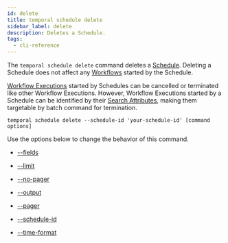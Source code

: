 ```yaml
---
id: delete
title: temporal schedule delete
sidebar_label: delete
description: Deletes a Schedule.
tags:
  - cli-reference
---
```


The `temporal schedule delete` command deletes a [Schedule](/concepts/what-is-a-schedule).
Deleting a Schedule does not affect any [Workflows](/concepts/what-is-a-workflow) started by the Schedule.

[Workflow Executions](/concepts/what-is-a-workflow-execution) started by Schedules can be cancelled or terminated like other Workflow Executions.
However, Workflow Executions started by a Schedule can be identified by their [Search Attributes](/concepts/what-is-a-search-attribute), making them targetable by batch command for termination.

`temporal schedule delete --schedule-id 'your-schedule-id' [command options]`

Use the options below to change the behavior of this command.

- [--fields](/cli/cmd-options/fields)

- [--limit](/cli/cmd-options/limit)

- [--no-pager](/cli/cmd-options/no-pager)

- [--output](/cli/cmd-options/output)

- [--pager](/cli/cmd-options/pager)

- [--schedule-id](/cli/cmd-options/schedule-id)

- [--time-format](/cli/cmd-options/time-format)
